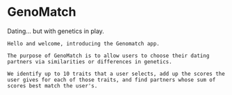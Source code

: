 # GenoMatch
Dating... but with genetics in play.

	Hello and welcome, introducing the Genomatch app.

	The purpose of GenoMatch is to allow users to choose their dating partners via similarities or differences in genetics.

	We identify up to 10 traits that a user selects, add up the scores the user gives for each of those traits, and find partners whose sum of scores best match the user's.